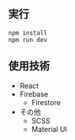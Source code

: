 ## 実行

```
npm install
npm run dev
```

## 使用技術

- React
- Firebase
  - Firestore
- その他
  - SCSS
  - Material UI